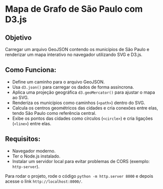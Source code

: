 # Mapa de Grafo de São Paulo com D3.js

## Objetivo
Carregar um arquivo GeoJSON contendo os municípios de São Paulo e renderizar um mapa interativo no navegador utilizando SVG e D3.js.

## Como Funciona:

- Define um caminho para o arquivo GeoJSON.
- Usa `d3.json()` para carregar os dados de forma assíncrona.
- Aplica uma projeção geográfica `d3.geoMercator()` para ajustar o mapa ao SVG.
- Renderiza os municípios como caminhos (`<path>`) dentro do SVG.
- Calcula os centros geométricos das cidades e cria conexões entre elas, tendo São Paulo como referência central.
- Exibe os pontos das cidades como círculos (`<circle>`) e cria ligações (`<line>`) entre elas.

## Requisitos:

- Navegador moderno.
- Ter o Node.js instalado.
- Instalar um servidor local para evitar problemas de CORS (exemplo: `http-server`).

Para rodar o projeto, rode o código `python -m http.server 8000` e depois acesse o link `http://localhost:8000/`.